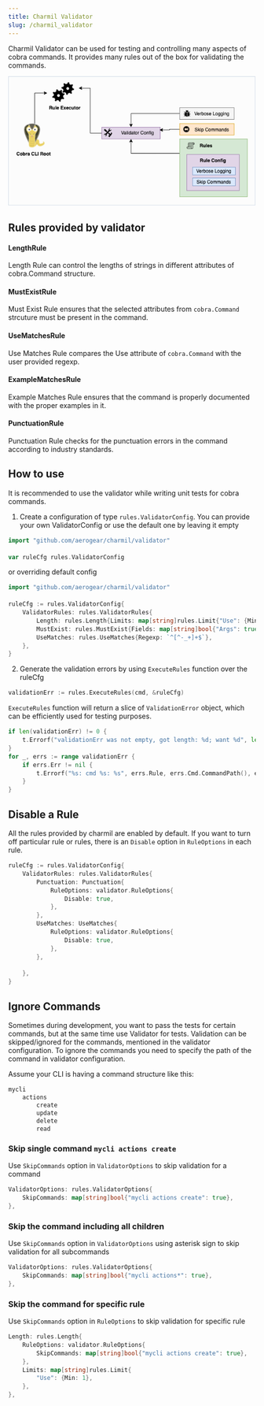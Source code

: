 ```yaml
---
title: Charmil Validator
slug: /charmil_validator
---
```


Charmil Validator can be used for testing and controlling many aspects of cobra commands. It provides many rules out of the box for validating the commands.

![charmil validator](../images/charmil_validator.png)

## Rules provided by validator

#### LengthRule
Length Rule can control the lengths of strings in different attributes of cobra.Command structure.

#### MustExistRule
Must Exist Rule ensures that the selected attributes from `cobra.Command` strcuture must be present in the command.

#### UseMatchesRule
Use Matches Rule compares the Use attribute of `cobra.Command` with the user provided regexp.

#### ExampleMatchesRule
Example Matches Rule ensures that the command is properly documented with the proper examples in it.

#### PunctuationRule
Punctuation Rule checks for the punctuation errors in the command according to industry standards.

## How to use
It is recommended to use the validator while writing unit tests for cobra commands.

1. Create a configuration of type `rules.ValidatorConfig`. You can provide your own ValidatorConfig or use the default one by leaving it empty
```go
import "github.com/aerogear/charmil/validator"

var ruleCfg rules.ValidatorConfig
```
or overriding default config
```go
import "github.com/aerogear/charmil/validator"

ruleCfg := rules.ValidatorConfig{
	ValidatorRules: rules.ValidatorRules{
		Length: rules.Length{Limits: map[string]rules.Limit{"Use": {Min: 1}}},
		MustExist: rules.MustExist{Fields: map[string]bool{"Args": true}},
		UseMatches: rules.UseMatches{Regexp: `^[^-_+]+$`},
	},
}
```
2. Generate the validation errors by using `ExecuteRules` function over the ruleCfg
```go
validationErr := rules.ExecuteRules(cmd, &ruleCfg)
```
`ExecuteRules` function will return a slice of `ValidationError` object, which can be efficiently used for testing purposes.
```go
if len(validationErr) != 0 {
	t.Errorf("validationErr was not empty, got length: %d; want %d", len(validationErr), 0)
}
for _, errs := range validationErr {
	if errs.Err != nil {
		t.Errorf("%s: cmd %s: %s", errs.Rule, errs.Cmd.CommandPath(), errs.Name)
	}
}
```

## Disable a Rule
All the rules provided by charmil are enabled by default. If you want to turn off particular rule or rules, there is an `Disable` option in `RuleOptions` in each rule.

```go
ruleCfg := rules.ValidatorConfig{
	ValidatorRules: rules.ValidatorRules{
		Punctuation: Punctuation{
			RuleOptions: validator.RuleOptions{
				Disable: true,
			},
		},
		UseMatches: UseMatches{
			RuleOptions: validator.RuleOptions{
				Disable: true,
			},
		},

	},
}
```

## Ignore Commands
Sometimes during development, you want to pass the tests for certain commands, but at the same time use Validator for tests. Validation can be skipped/ignored for the commands, mentioned in the validator configuration.
To ignore the commands you need to specify the path of the command in validator configuration.

Assume your CLI is having a command structure like this:
```
mycli
	actions
		create
		update
		delete
		read
```
### Skip single command `mycli actions create`
Use `SkipCommands` option in `ValidatorOptions` to skip validation for a command
```go
ValidatorOptions: rules.ValidatorOptions{
	SkipCommands: map[string]bool{"mycli actions create": true},
},
```

### Skip the command including all children
Use `SkipCommands` option in `ValidatorOptions` using asterisk sign to skip validation for all subcommands
```go
ValidatorOptions: rules.ValidatorOptions{
	SkipCommands: map[string]bool{"mycli actions*": true},
},
```

### Skip the command for specific rule
Use `SkipCommands` option in `RuleOptions` to skip validation for specific rule
```go
Length: rules.Length{
	RuleOptions: validator.RuleOptions{
		SkipCommands: map[string]bool{"mycli actions create": true},
	},
	Limits: map[string]rules.Limit{
		"Use": {Min: 1},
	},
},
```

